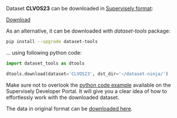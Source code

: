 Dataset **CLVOS23** can be downloaded in [Supervisely format](https://developer.supervisely.com/api-references/supervisely-annotation-json-format):

 [Download](/supervisely-supervisely-assets-public/teams_storage/H/j/nZ/qPEhOC9xpy0kPCnXn2aXX5lyQu0FjKOh9XoKntfU9Pb7JDJOh04InSODMkKpqPCxF2Z1il9ItSqiRHk8rWYrOOq9bf22CHTG3FMIYSFfVS8hNANiYXd8MAOh6lxL.tar)

As an alternative, it can be downloaded with *dataset-tools* package:
``` bash
pip install --upgrade dataset-tools
```

... using following python code:
``` python
import dataset_tools as dtools

dtools.download(dataset='CLVOS23', dst_dir='~/dataset-ninja/')
```
Make sure not to overlook the [python code example](https://developer.supervisely.com/getting-started/python-sdk-tutorials/iterate-over-a-local-project) available on the Supervisely Developer Portal. It will give you a clear idea of how to effortlessly work with the downloaded dataset.

The data in original format can be [downloaded here](https://www.kaggle.com/datasets/amir4d/clvos23/download?datasetVersionNumber=1).